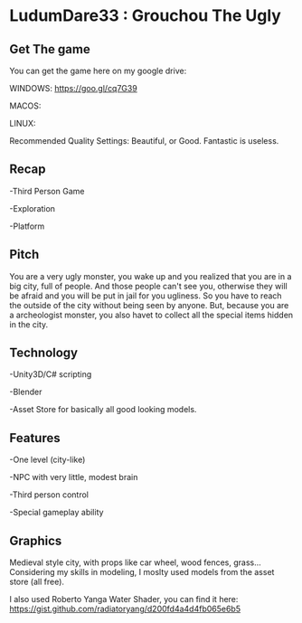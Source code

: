 # LudumDare33 : Grouchou The Ugly


Get The game
-------------------


You can get the game here on my google drive:

WINDOWS: https://goo.gl/cq7G39


MACOS:


LINUX:


Recommended Quality Settings: Beautiful, or Good. Fantastic is useless.


Recap
--------------------


-Third Person Game


-Exploration


-Platform


Pitch
---------------------


You are a very ugly monster, you wake up and you realized that you are in a big city, full of people. 
And those people can't see you, otherwise they will be afraid and you will be put in jail for you ugliness. 
So you have to reach the outside of the city without being seen by anyone. But, because you are a archeologist monster, you also havet to collect all the special items hidden in the city.


Technology
-----------------


-Unity3D/C# scripting


-Blender


-Asset Store for basically all good looking models.


Features
---------------------------


-One level (city-like)


-NPC with very little, modest brain


-Third person control


-Special gameplay ability


Graphics
-------------------


Medieval style city, with props like car wheel, wood fences, grass... Considering my skills in modeling, I moslty used models from the asset store (all free). 


I also used Roberto Yanga Water Shader, you can find it here:
https://gist.github.com/radiatoryang/d200fd4a4d4fb065e6b5
